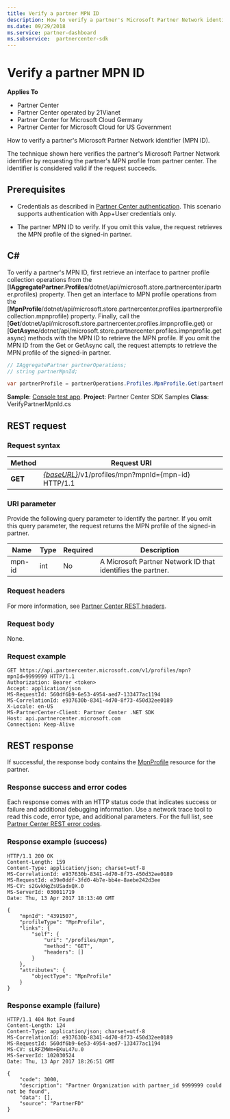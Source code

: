 ```yaml
---
title: Verify a partner MPN ID
description: How to verify a partner's Microsoft Partner Network identifier (MPN ID).The technique shown here verifies the partner's Microsoft Partner Network identifier by requesting the partner's MPN profile from partner center.
ms.date: 09/29/2018
ms.service: partner-dashboard
ms.subservice:  partnercenter-sdk
---
```


# Verify a partner MPN ID

**Applies To**

- Partner Center
- Partner Center operated by 21Vianet
- Partner Center for Microsoft Cloud Germany
- Partner Center for Microsoft Cloud for US Government

How to verify a partner's Microsoft Partner Network identifier (MPN ID).

The technique shown here verifies the partner's Microsoft Partner Network identifier by requesting the partner's MPN profile from partner center. The identifier is considered valid if the request succeeds.

## Prerequisites

- Credentials as described in [Partner Center authentication](partner-center-authentication.md). This scenario supports authentication with App+User credentials only.

- The partner MPN ID to verify. If you omit this value, the request retrieves the MPN profile of the signed-in partner.

## C\#

To verify a partner's MPN ID, first retrieve an interface to partner profile collection operations from the [**IAggregatePartner.Profiles**/dotnet/api/microsoft.store.partnercenter.ipartner.profiles) property. Then get an interface to MPN profile operations from the [**MpnProfile**/dotnet/api/microsoft.store.partnercenter.profiles.ipartnerprofilecollection.mpnprofile) property. Finally, call the [**Get**/dotnet/api/microsoft.store.partnercenter.profiles.impnprofile.get) or [**GetAsync**/dotnet/api/microsoft.store.partnercenter.profiles.impnprofile.getasync) methods with the MPN ID to retrieve the MPN profile. If you omit the MPN ID from the Get or GetAsync call, the request attempts to retrieve the MPN profile of the signed-in partner.

``` csharp
// IAggregatePartner partnerOperations;
// string partnerMpnId;

var partnerProfile = partnerOperations.Profiles.MpnProfile.Get(partnerMpnId);
```

**Sample**: [Console test app](console-test-app.md). **Project**: Partner Center SDK Samples **Class**: VerifyPartnerMpnId.cs

## REST request

### Request syntax

| Method  | Request URI                                                                         |
|---------|-------------------------------------------------------------------------------------|
| **GET** | [*{baseURL}*](partner-center-rest-urls.md)/v1/profiles/mpn?mpnId={mpn-id} HTTP/1.1 |

### URI parameter

Provide the following query parameter to identify the partner. If you omit this query parameter, the request returns the MPN profile of the signed-in partner.

| Name   | Type | Required | Description                                                 |
|--------|------|----------|-------------------------------------------------------------|
| mpn-id | int  | No       | A Microsoft Partner Network ID that identifies the partner. |

### Request headers

For more information, see [Partner Center REST headers](headers.md).

### Request body

None.

### Request example

```http
GET https://api.partnercenter.microsoft.com/v1/profiles/mpn?mpnId=9999999 HTTP/1.1
Authorization: Bearer <token>
Accept: application/json
MS-RequestId: 560df6b9-6e53-4954-aed7-133477ac1194
MS-CorrelationId: e937630b-8341-4d70-8f73-450d32ee0189
X-Locale: en-US
MS-PartnerCenter-Client: Partner Center .NET SDK
Host: api.partnercenter.microsoft.com
Connection: Keep-Alive
```

## REST response

If successful, the response body contains the [MpnProfile](profile-resources.md#mpnprofile) resource for the partner.

### Response success and error codes

Each response comes with an HTTP status code that indicates success or failure and additional debugging information. Use a network trace tool to read this code, error type, and additional parameters. For the full list, see [Partner Center REST error codes](error-codes.md).

### Response example (success)

```http
HTTP/1.1 200 OK
Content-Length: 159
Content-Type: application/json; charset=utf-8
MS-CorrelationId: e937630b-8341-4d70-8f73-450d32ee0189
MS-RequestId: e39e0ddf-3fd0-4b7e-bb4e-8aebe242d3ee
MS-CV: s2GvkNgZsUSadxQX.0
MS-ServerId: 030011719
Date: Thu, 13 Apr 2017 18:13:40 GMT

{
    "mpnId": "4391507",
    "profileType": "MpnProfile",
    "links": {
        "self": {
            "uri": "/profiles/mpn",
            "method": "GET",
            "headers": []
        }
    },
    "attributes": {
        "objectType": "MpnProfile"
    }
}
```

### Response example (failure)

```http
HTTP/1.1 404 Not Found
Content-Length: 124
Content-Type: application/json; charset=utf-8
MS-CorrelationId: e937630b-8341-4d70-8f73-450d32ee0189
MS-RequestId: 560df6b9-6e53-4954-aed7-133477ac1194
MS-CV: sLRFZMWm+EKuL47u.0
MS-ServerId: 102030524
Date: Thu, 13 Apr 2017 18:26:51 GMT

{
    "code": 3000,
    "description": "Partner Organization with partner_id 9999999 could not be found",
    "data": [],
    "source": "PartnerFD"
}
```
